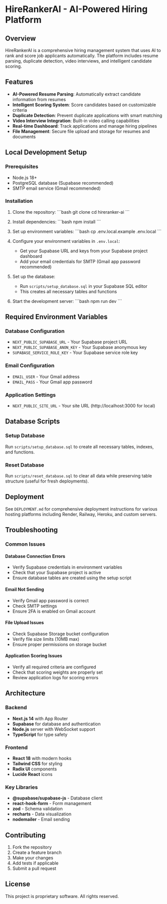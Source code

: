 # HireRankerAI - AI-Powered Hiring Platform

## Overview
HireRankerAI is a comprehensive hiring management system that uses AI to rank and score job applicants automatically. The platform includes resume parsing, duplicate detection, video interviews, and intelligent candidate scoring.

## Features
- **AI-Powered Resume Parsing**: Automatically extract candidate information from resumes
- **Intelligent Scoring System**: Score candidates based on customizable criteria
- **Duplicate Detection**: Prevent duplicate applications with smart matching
- **Video Interview Integration**: Built-in video calling capabilities
- **Real-time Dashboard**: Track applications and manage hiring pipelines
- **File Management**: Secure file upload and storage for resumes and documents

## Local Development Setup

### Prerequisites
- Node.js 18+
- PostgreSQL database (Supabase recommended)
- SMTP email service (Gmail recommended)

### Installation
1. Clone the repository:
   \`\`\`bash
   git clone <repository-url>
   cd hireranker-ai
   \`\`\`

2. Install dependencies:
   \`\`\`bash
   npm install
   \`\`\`

3. Set up environment variables:
   \`\`\`bash
   cp .env.local.example .env.local
   \`\`\`

4. Configure your environment variables in `.env.local`:
   - Get your Supabase URL and keys from your Supabase project dashboard
   - Add your email credentials for SMTP (Gmail app password recommended)

5. Set up the database:
   - Run `scripts/setup_database.sql` in your Supabase SQL editor
   - This creates all necessary tables and functions

6. Start the development server:
   \`\`\`bash
   npm run dev
   \`\`\`

## Required Environment Variables

### Database Configuration
- `NEXT_PUBLIC_SUPABASE_URL` - Your Supabase project URL
- `NEXT_PUBLIC_SUPABASE_ANON_KEY` - Your Supabase anonymous key  
- `SUPABASE_SERVICE_ROLE_KEY` - Your Supabase service role key

### Email Configuration
- `EMAIL_USER` - Your Gmail address
- `EMAIL_PASS` - Your Gmail app password

### Application Settings
- `NEXT_PUBLIC_SITE_URL` - Your site URL (http://localhost:3000 for local)

## Database Scripts

### Setup Database
Run `scripts/setup_database.sql` to create all necessary tables, indexes, and functions.

### Reset Database
Run `scripts/reset_database.sql` to clear all data while preserving table structure (useful for fresh deployments).

## Deployment
See `DEPLOYMENT.md` for comprehensive deployment instructions for various hosting platforms including Render, Railway, Heroku, and custom servers.

## Troubleshooting

### Common Issues

#### Database Connection Errors
- Verify Supabase credentials in environment variables
- Check that your Supabase project is active
- Ensure database tables are created using the setup script

#### Email Not Sending
- Verify Gmail app password is correct
- Check SMTP settings
- Ensure 2FA is enabled on Gmail account

#### File Upload Issues
- Check Supabase Storage bucket configuration
- Verify file size limits (10MB max)
- Ensure proper permissions on storage bucket

#### Application Scoring Issues
- Verify all required criteria are configured
- Check that scoring weights are properly set
- Review application logs for scoring errors

## Architecture

### Backend
- **Next.js 14** with App Router
- **Supabase** for database and authentication
- **Node.js** server with WebSocket support
- **TypeScript** for type safety

### Frontend
- **React 18** with modern hooks
- **Tailwind CSS** for styling
- **Radix UI** components
- **Lucide React** icons

### Key Libraries
- **@supabase/supabase-js** - Database client
- **react-hook-form** - Form management
- **zod** - Schema validation
- **recharts** - Data visualization
- **nodemailer** - Email sending

## Contributing
1. Fork the repository
2. Create a feature branch
3. Make your changes
4. Add tests if applicable
5. Submit a pull request

## License
This project is proprietary software. All rights reserved.

